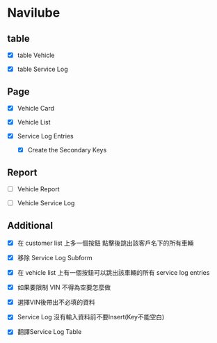 # Navilube

## table
- [x] table Vehicle

- [x] table Service Log

## Page
- [X] Vehicle Card

- [x] Vehicle List

- [x] Service Log Entries
    - [x] Create the Secondary Keys

## Report
- [ ] Vehicle Report 


- [ ] Vehicle Service Log

## Additional
- [x] 在 customer list 上多一個按鈕 點擊後跳出該客戶名下的所有車輛

- [x] 移除 Service Log Subform

- [x] 在 vehicle list 上有一個按鈕可以跳出該車輛的所有 service log entries

- [x] 如果要限制 VIN 不得為空要怎麼做

- [x] 選擇VIN後帶出不必填的資料

- [x] Service Log 沒有輸入資料前不要Insert(Key不能空白)

- [x] 翻譯Service Log Table





